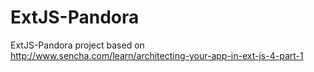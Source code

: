 ExtJS-Pandora
=============

ExtJS-Pandora project based on http://www.sencha.com/learn/architecting-your-app-in-ext-js-4-part-1
